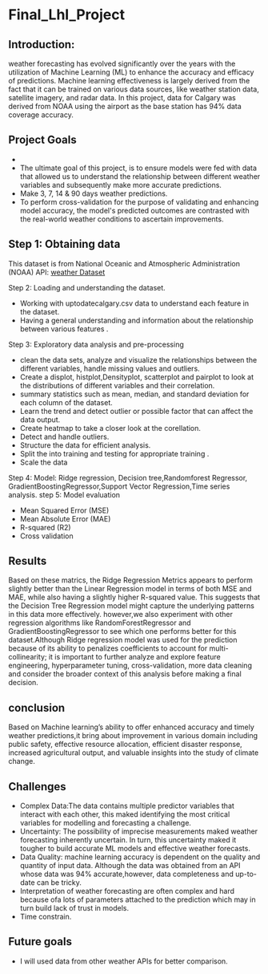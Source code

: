 # Final_Lhl_Project
## Introduction:
weather forecasting has evolved significantly over the years with the utilization of Machine Learning (ML) to enhance the accuracy and efficacy of predictions.
Machine learning effectiveness is  largely derived from the fact that it can be trained on various data sources, like weather station data, satellite imagery, and radar data.
In this project, data for  Calgary was derived from NOAA using  the airport as the base station  has 94% data coverage accuracy.
## Project  Goals
-
- The ultimate goal of this project, is to ensure models were fed with data that allowed us to understand the relationship between different weather variables and subsequently make more accurate predictions. 
- Make 3, 7, 14 & 90 days weather predictions.
- To perform cross-validation for the purpose of validating and enhancing model accuracy, the model's predicted outcomes are contrasted with the real-world weather conditions to ascertain improvements.

## Step 1: Obtaining data
This dataset is from National Oceanic and Atmospheric Administration (NOAA) API:
[weather Dataset]( https://www.ncdc.noaa.gov/cdo-web/webservices/v2)

Step 2: Loading and understanding the dataset.
- Working with uptodatecalgary.csv data to understand  each feature in the dataset.
- Having a general understanding and information about the relationship between various features .

Step 3: Exploratory data analysis and pre-processing 
- clean the data sets, analyze and visualize the relationships between the different variables, handle missing values and outliers.
- Create a displot, histplot,Densityplot, scatterplot and pairplot to look at the distributions of different variables and their correlation.
- summary statistics such as mean, median, and standard deviation for each column of the dataset. 
- Learn the trend and detect outlier or possible factor that can affect the data output.
- Create heatmap to take a closer look at the corellation.
- Detect and handle outliers.
- Structure the data for efficient analysis.
- Split the into training and testing for appropriate training .
- Scale the data 

Step 4:  Model: Ridge regression, Decision tree,Randomforest Regressor, GradientBoostingRegressor,Support Vector Regression,Time series analysis.
step 5: Model evaluation
- Mean Squared Error (MSE)
- Mean Absolute Error (MAE)
- R-squared (R2)
- Cross validation

## Results
Based on these matrics, the Ridge Regression Metrics appears to perform slightly better than the Linear Regression model in terms of both MSE and MAE, while also having a slightly higher R-squared value. This suggests that the Decision Tree Regression model might capture the underlying patterns in this data more effectively. however,we also experiment with other regression algorithms like RandomForestRegressor and GradientBoostingRegressor to see which one performs better for this dataset.Although  Ridge regression model was used for the prediction because of its ability to penalizes coefficients to account for multi-collinearity; it is important to further analyze and  explore feature engineering, hyperparameter tuning, cross-validation, more data cleaning and consider the broader context of this analysis before making a final decision.

## conclusion
Based on Machine learning’s ability to offer enhanced accuracy and timely weather predictions,it bring about improvement in various domain including public safety, effective resource allocation, efficient disaster response, increased agricultural output, and valuable insights into the study of climate change. 
 ## Challenges
- Complex Data:The data contains multiple predictor variables that interact with each other, this maked identifying  the most critical variables for modelling and forecasting a challenge. 
- Uncertainty: The possibility of imprecise measurements maked weather forecasting inherently uncertain. In turn, this uncertainty maked it tougher to build accurate ML models and effective weather forecasts. 
- Data Quality: machine learning accuracy is dependent on the quality and quantity of input data. Although the data was obtained from an API whose data was 94% accurate,however, data completeness and up-to-date can be tricky. 
- Interpretation  of weather forecasting are often complex  and hard  because ofa lots of parameters attached to the prediction which may in turn build lack of trust in models.
- Time constrain.
## Future goals
- I will  used data from other weather APIs for better comparison.

